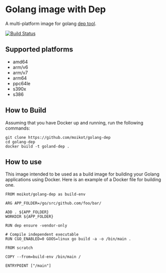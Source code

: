 # Golang image with Dep

A multi-platform image for golang [dep tool](https://github.com/golang/dep).

[![Build Status](https://travis-ci.com/moikot/golang-dep.svg?branch=master)](https://travis-ci.com/moikot/golang-dep)

## Supported platforms
  * amd64
  * arm/v6
  * arm/v7
  * arm64
  * ppc64le
  * s390x
  * s386
  
## How to Build

Assuming that you have Docker up and running, run the following commands:

```shell
git clone https://github.com/moikot/golang-dep
cd golang-dep
docker build -t goland-dep .
```

## How to use

This image intended to be used as a build image for building your Golang applications using Docker.
Here is an example of a Docker file for building one.

```docker
FROM moikot/golang-dep as build-env

ARG APP_FOLDER=/go/src/github.com/foo/bar/

ADD . ${APP_FOLDER}
WORKDIR ${APP_FOLDER}

RUN dep ensure -vendor-only

# Compile independent executable
RUN CGO_ENABLED=0 GOOS=linux go build -a -o /bin/main .

FROM scratch

COPY --from=build-env /bin/main /

ENTRYPOINT ["/main"]
```
